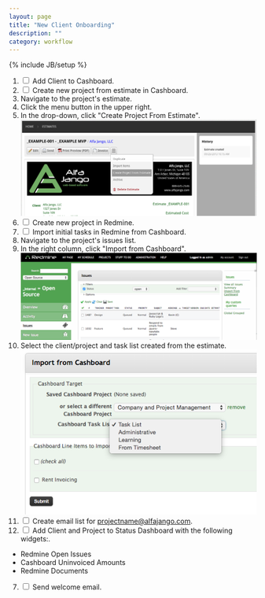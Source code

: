 ```yaml
---
layout: page
title: "New Client Onboarding"
description: ""
category: workflow
---
```

{% include JB/setup %}

1. <label class="checkbox"><input type="checkbox"> Add Client to Cashboard.</label>
2. <label class="checkbox"><input type="checkbox"> Create new project from estimate in Cashboard.</label>
  1. Navigate to the project's estimate.
  2. Click the menu button in the upper right.
  3. In the drop-down, click "Create Project From Estimate".
  ![New Client Cashboard Create From Estimate](/assets/images/new-client-cashboard-create-from-estimate.png)
3. <label class="checkbox"><input type="checkbox"> Create new project in Redmine.</label>
4. <label class="checkbox"><input type="checkbox"> Import initial tasks in Redmine from Cashboard.</label>
  1. Navigate to the project's issues list.
  2. In the right column, click "Import from Cashboard".
  ![New Client Redmine Import From Cashboard](/assets/images/new-client-redmine-import-from-cashboard.png)
  3. Select the client/project and task list created from the estimate.
  ![New Client Redmine Import From Cashboard Select](/assets/images/new-client-redmine-import-from-cashboard-select.png)
5. <label class="checkbox"><input type="checkbox"> Create email list for projectname@alfajango.com.</label>
6. <label class="checkbox"><input type="checkbox"> Add Client and Project to Status Dashboard with the following widgets:.</label>
  * Redmine Open Issues
  * Cashboard Uninvoiced Amounts
  * Redmine Documents
7. <label class="checkbox"><input type="checkbox"> Send welcome email.</label>
